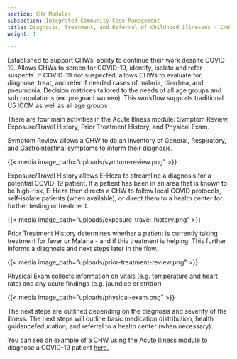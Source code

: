 ```yaml
---
section: CHW Modules
subsection: Integrated Community Case Management
title: Diagnosis, Treatment, and Referral of Childhood Illnesses - CHW Workflow
weight: 1

---
```

Established to support CHWs' ability to continue their work despite COVID-19. Allows CHWs to screen for COVID-19, identify, isolate and refer suspects. If COVID-19 not suspected, allows CHWs to evaluate for, diagnose, treat, and refer if needed cases of malaria, diarrhea, and pneumonia. Decision matrices tailored to the needs of all age groups and sub populations (ex. pregnant women). This workflow supports traditional U5 ICCM as well as all age groups

There are four main activities in the Acute Illness module: Symptom Review, Exposure/Travel History, Prior Treatment History, and Physical Exam.

Symptom Review allows a CHW to do an inventory of General, Respiratory, and Gastrointestinal symptoms to inform their diagnosis.

{{< media image_path="uploads/symtom-review.png" >}}

Exposure/Travel History allows E-Heza to streamline a diagnosis for a potential COVID-19 patient. If a patient has been in an area that is known to be high-risk, E-Heza then directs a CHW to follow local COVID protocols, self-isolate patients (when available), or direct them to a health center for further testing or treatment.

{{< media image_path="uploads/exposure-travel-history.png" >}}

Prior Treatment History determines whether a patient is currently taking treatment for fever or Malaria - and if this treatment is helping. This further informs a diagnosis and next steps later in the flow.

{{< media image_path="uploads/prior-treatment-review.png" >}}

Physical Exam collects information on vitals (e.g. temperature and heart rate) and any acute findings (e.g. jaundice or stridor)

{{< media image_path="uploads/physical-exam.png" >}}

The next steps are outlined depending on the diagnosis and severity of the illness. The next steps will outline basic medication distribution, health guidance/education, and referral to a health center (when necessary).

You can see an example of a CHW using the Acute Illness module to diagnose a COVID-19 patient [here.](https://www.youtube.com/watch?v=r0A_SydPX50)